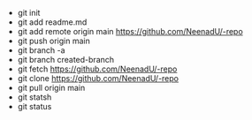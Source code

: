 - git init
- git add readme.md
- git add remote origin main https://github.com/NeenadU/-repo
- git push origin main
- git branch -a
- git branch created-branch
- git fetch https://github.com/NeenadU/-repo
- git clone https://github.com/NeenadU/-repo
- git pull origin main
- git statsh
- git status